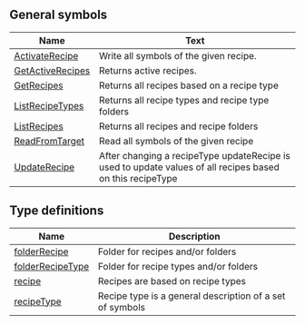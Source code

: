 ## General symbols

| Name | Text |
| ---- | ---- |
| [ActivateRecipe](symbols/ActivateRecipe.md) | Write all symbols of the given recipe. |
| [GetActiveRecipes](symbols/GetActiveRecipes.md) | Returns active recipes. |
| [GetRecipes](symbols/GetRecipes.md) | Returns all recipes based on a recipe type |
| [ListRecipeTypes](symbols/ListRecipeTypes.md) | Returns all recipe types and recipe type folders |
| [ListRecipes](symbols/ListRecipes.md) | Returns all recipes and recipe folders |
| [ReadFromTarget](symbols/ReadFromTarget.md) | Read all symbols of the given recipe |
| [UpdateRecipe](symbols/UpdateRecipe.md) | After changing a recipeType updateRecipe is used to update values of all recipes based on this recipeType |

## Type definitions

| Name | Description |
| ---- | ----------- |
| [folderRecipe](definitions/folderRecipe.md) | Folder for recipes and/or folders |
| [folderRecipeType](definitions/folderRecipeType.md) | Folder for recipe types and/or folders |
| [recipe](definitions/recipe.md) | Recipes are based on recipe types |
| [recipeType](definitions/recipeType.md) | Recipe type is a general description of a set of symbols |

